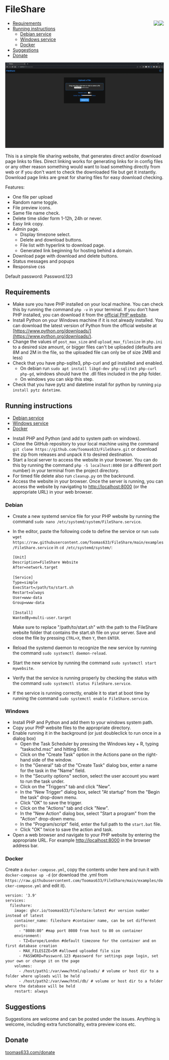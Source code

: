 # FileShare

<img align="right" src="https://sonarcloud.io/api/project_badges/quality_gate?project=Toomas633_FileShare">
<img align="right" src="https://github.com/Toomas633/FileShare/actions/workflows/docker.yml/badge.svg">

- [Requirements](#requirements)
- [Running instructions](#running-instructions)
  - [Debian service](#debian)
  - [Windows service](#windows)
  - [Docker](#docker)
- [Suggestions](#suggestions)
- [Donate](#donate)

![Preview](https://raw.githubusercontent.com/Toomas633/FileShare/main/.github/preview/preview.gif)

This is a simple file sharing website, that generates direct and/or download page links to files. Direct linking works for generating links for in config files or any other reason something would want to load something directly from web or if you don't want to check the downloaded file but get it instantly. Download page links are great for sharing files for easy download checking.

Features:

* One file per upload
* Random name toggle.
* File preview icons.
* Same file name check.
* Delete time slider form  1-12h, 24h or never.
* Easy link copy.
* Admin page.
  * Display timezone select.
  * Delete and download buttons.
  * File list with hyperlink to download page.
  * Generated link beginning for hosting behind a domain.
* Download page with download and delete buttons.
* Status messages and popups
* Responsive css

Default password: Password.123

## Requirements

* Make sure you have PHP installed on your local machine. You can check this by running the command `php -v` in your terminal. If you don't have PHP installed, you can download it from the [official PHP website](https://www.php.net/).
* Install Python on your Windows machine if it is not already installed. You can download the latest version of Python from the official website at [https://www.python.org/downloads/](https://www.python.org/downloads/).
* Change the values of `post_max_size` and  `upload_max_filesize` in `php.ini` to a desired size amount, or bigger files can't be uploaded (defaults are 8M and 2M in the file, so the uploaded file can only be of size 2MB and less)
* Check that you have php-sqlite3, php-curl and gd installed and enabled.
  * On debian run `sudo apt install libgd-dev php-sqlite3 php-curl php-gd`, windows should have the .dll files included in the php folder.
  * On windows you can skip this step.
* Check that you have pytz and datetime install for python by running `pip install pytz datetime`.

## Running instructions

- [Debian service](#debian)
- [Windows service](#windows)
- [Docker](#docker)

* Install PHP and Python (and add to system path on windows).
* Clone the GitHub repository to your local machine using the command `git clone https://github.com/Toomas633/FileShare.git` or download the zip from releases and unpack it to desired destination.
* Start a local server to access the website in your browser. You can do this by running the command `php -S localhost:8000` (or a different port number) in your terminal from the project directory.
* For timed file delete also run `cleanup.py` on the backround.
* Access the website in your browser. Once the server is running, you can access the website by navigating to [http://localhost:8000](http://localhost:8000) (or the appropriate URL) in your web browser.

### Debian

* Create a new systemd service file for your PHP website by running the command `sudo nano /etc/systemd/system/FileShare.service`.
* In the editor, paste the following code to define the service or run `sudo wget https://raw.githubusercontent.com/Toomas633/FileShare/main/examples/FileShare.service` in `cd /etc/systemd/system/`:

  ```
  [Unit]
  Description=FileShare Website
  After=network.target

  [Service]
  Type=simple
  ExecStart=/path/to/start.sh
  Restart=always
  User=www-data
  Group=www-data

  [Install]
  WantedBy=multi-user.target
  ```

  Make sure to replace "/path/to/start.sh" with the path to the FileShare website folder that contains the start.sh file on your server.
  Save and close the file by pressing `CTRL+X`, then `Y`, then `ENTER`.
* Reload the systemd daemon to recognize the new service by running the command `sudo systemctl daemon-reload`.
* Start the new service by running the command `sudo systemctl start mywebsite`.
* Verify that the service is running properly by checking the status with the command `sudo systemctl status FileShare.service`.
* If the service is running correctly, enable it to start at boot time by running the command `sudo systemctl enable FileShare.service`.

### Windows

* Install PHP and Python and add them to your windows system path.
* Copy your PHP website files to the appropriate directory.
* Enable running it in the background (or just doubleclick to run once in a dialog box)
  * Open the Task Scheduler by pressing the Windows key + R, typing "taskschd.msc" and hitting Enter.
  * Click on the "Create Task" option in the Actions pane on the right-hand side of the window.
  * In the "General" tab of the "Create Task" dialog box, enter a name for the task in the "Name" field.
  * In the "Security options" section, select the user account you want to run the task under.
  * Click on the "Triggers" tab and click "New".
  * In the "New Trigger" dialog box, select "At startup" from the "Begin the task" drop-down menu.
  * Click "OK" to save the trigger.
  * Click on the "Actions" tab and click "New".
  * In the "New Action" dialog box, select "Start a program" from the "Action" drop-down menu.
  * In the "Program/script" field, enter the full path to the `start.bat` file.
  * Click "OK" twice to save the action and task.
* Open a web browser and navigate to your PHP website by entering the appropriate URL. For example [http://localhost:8000](http://localhost:8000) in the browser address bar.

### Docker

Create a `docker-compose.yml`, copy the contents under here and run it with `docker-compose up -d` (or download the .yml from `https://raw.githubusercontent.com/Toomas633/FileShare/main/examples/docker-compose.yml` and edit it).

```
version: '3.9'
services:
  fileshare:
    image: ghcr.io/toomas633/fileshare:latest #or version number instead of latest
    container_name: fileshare #container name, can be set different
    ports:
      - "8080:80" #map port 8080 from host to 80 on container
    environment:
      - TZ=Europe/London #default timezone for the container and on first database creation
      - MAX_FILESIZE=5M #allowed uploaded file size
      - PASSWORD=Password.123 #password for settings page login, set your own or change it on the page
    volumes:
      - /host/path1:/var/www/html/uploads/ # volume or host dir to a folder where uploads will be held
      - /host/path2:/var/www/html/db/ # volume or host dir to a folder where the database will be held 
    restart: always
```

## Suggestions

Suggestions are welcome and can be posted under the issues. Anything is welcome, including extra functionality, extra preview icons etc.

## Donate

[toomas633.com/donate](https://toomas633.com/donate/)
